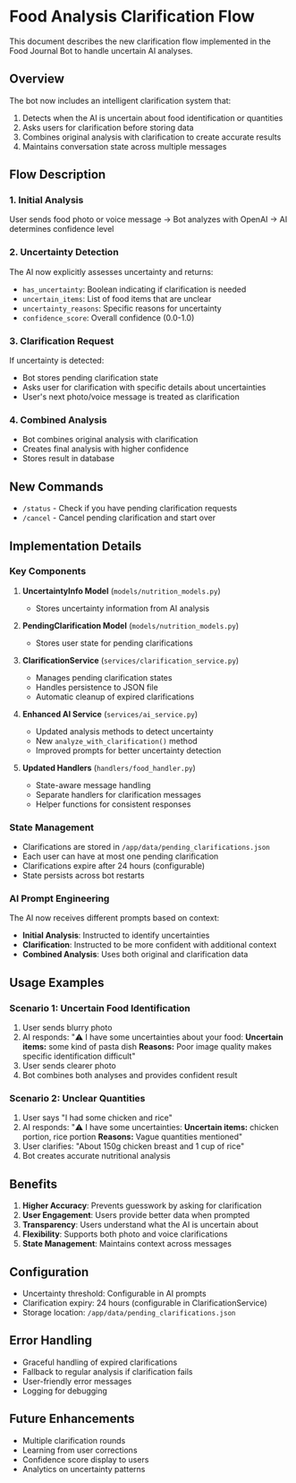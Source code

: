 # Food Analysis Clarification Flow

This document describes the new clarification flow implemented in the Food Journal Bot to handle uncertain AI analyses.

## Overview

The bot now includes an intelligent clarification system that:
1. Detects when the AI is uncertain about food identification or quantities
2. Asks users for clarification before storing data
3. Combines original analysis with clarification to create accurate results
4. Maintains conversation state across multiple messages

## Flow Description

### 1. Initial Analysis
User sends food photo or voice message → Bot analyzes with OpenAI → AI determines confidence level

### 2. Uncertainty Detection
The AI now explicitly assesses uncertainty and returns:
- `has_uncertainty`: Boolean indicating if clarification is needed
- `uncertain_items`: List of food items that are unclear
- `uncertainty_reasons`: Specific reasons for uncertainty
- `confidence_score`: Overall confidence (0.0-1.0)

### 3. Clarification Request
If uncertainty is detected:
- Bot stores pending clarification state
- Asks user for clarification with specific details about uncertainties
- User's next photo/voice message is treated as clarification

### 4. Combined Analysis
- Bot combines original analysis with clarification
- Creates final analysis with higher confidence
- Stores result in database

## New Commands

- `/status` - Check if you have pending clarification requests
- `/cancel` - Cancel pending clarification and start over

## Implementation Details

### Key Components

1. **UncertaintyInfo Model** (`models/nutrition_models.py`)
   - Stores uncertainty information from AI analysis

2. **PendingClarification Model** (`models/nutrition_models.py`)
   - Stores user state for pending clarifications

3. **ClarificationService** (`services/clarification_service.py`)
   - Manages pending clarification states
   - Handles persistence to JSON file
   - Automatic cleanup of expired clarifications

4. **Enhanced AI Service** (`services/ai_service.py`)
   - Updated analysis methods to detect uncertainty
   - New `analyze_with_clarification()` method
   - Improved prompts for better uncertainty detection

5. **Updated Handlers** (`handlers/food_handler.py`)
   - State-aware message handling
   - Separate handlers for clarification messages
   - Helper functions for consistent responses

### State Management

- Clarifications are stored in `/app/data/pending_clarifications.json`
- Each user can have at most one pending clarification
- Clarifications expire after 24 hours (configurable)
- State persists across bot restarts

### AI Prompt Engineering

The AI now receives different prompts based on context:
- **Initial Analysis**: Instructed to identify uncertainties
- **Clarification**: Instructed to be more confident with additional context
- **Combined Analysis**: Uses both original and clarification data

## Usage Examples

### Scenario 1: Uncertain Food Identification
1. User sends blurry photo
2. AI responds: "⚠️ I have some uncertainties about your food: **Uncertain items:** some kind of pasta dish **Reasons:** Poor image quality makes specific identification difficult"
3. User sends clearer photo
4. Bot combines both analyses and provides confident result

### Scenario 2: Unclear Quantities
1. User says "I had some chicken and rice"
2. AI responds: "⚠️ I have some uncertainties: **Uncertain items:** chicken portion, rice portion **Reasons:** Vague quantities mentioned"
3. User clarifies: "About 150g chicken breast and 1 cup of rice"
4. Bot creates accurate nutritional analysis

## Benefits

1. **Higher Accuracy**: Prevents guesswork by asking for clarification
2. **User Engagement**: Users provide better data when prompted
3. **Transparency**: Users understand what the AI is uncertain about
4. **Flexibility**: Supports both photo and voice clarifications
5. **State Management**: Maintains context across messages

## Configuration

- Uncertainty threshold: Configurable in AI prompts
- Clarification expiry: 24 hours (configurable in ClarificationService)
- Storage location: `/app/data/pending_clarifications.json`

## Error Handling

- Graceful handling of expired clarifications
- Fallback to regular analysis if clarification fails
- User-friendly error messages
- Logging for debugging

## Future Enhancements

- Multiple clarification rounds
- Learning from user corrections
- Confidence score display to users
- Analytics on uncertainty patterns
